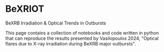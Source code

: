 # BeXRIOT
BeXRB Irradiation &amp; Optical Trends in Outbursts

This page contains a collection of notebooks and code written in python that can reproduce the results presented by Vasilopoulos 2024,
"Optical flares due to X-ray irradiation during BeXRB major outbursts".
